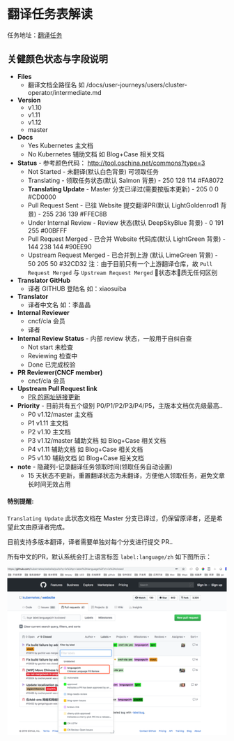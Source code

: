 # 翻译任务表解读

任务地址：[翻译任务](https://docs.google.com/spreadsheets/d/1k49XTmtEkhjeh9M118fwwcXVfHvCe-DCy6sVVRQAxBk/edit#gid=1294143213)

## 关健颜色状态与字段说明

- **Files**
  - 翻译文档全路径名 如 /docs/user-journeys/users/cluster-operator/intermediate.md
- **Version**
  - v1.10
  - v1.11
  - v1.12
  - master
- **Docs**
  - Yes Kubernetes 主文档
  - No Kubernetes 辅助文档 如 Blog+Case 相关文档
- **Status** - 参考颜色代码： http://tool.oschina.net/commons?type=3
  - Not Started  - 未翻译(默认白色背景) 可领取任务
  - Translating  - 领取任务状态(默认 Salmon 背景) -  250 128 114	#FA8072
  - **Translating Update** - Master 分支已译过(需要按版本更新) -  205 0 0	#CD0000
  - Pull Request Sent - 已往 Website 提交翻译PR(默认 LightGoldenrod1 背景) - 255 236 139	#FFEC8B
  - Under Internal Review - Review 状态(默认 DeepSkyBlue 背景) - 0 191 255	#00BFFF
  - Pull Request Merged - 已合并 Website 代码库(默认 LightGreen 背景) - 144 238 144	#90EE90
  - Upstream Request Merged - 已合并到上游 (默认 LimeGreen 背景) - 50 205 50	#32CD32
注：由于目前只有一个上游翻译仓库，故 `Pull Request Merged` 与 `Upstream Request Merged` 状态本质无任何区别
- **Translator GitHub**
  - 译者 GITHUB 登陆名 如：xiaosuiba
- **Translator**
  - 译者中文名 如：李晶晶
- **Internal Reviewer**
  - cncf/cla 会员
  - 译者
- **Internal Review Status** - 内部 review 状态，一般用于自纠自查
  - Not start 未检查
  - Reviewing 检查中
  - Done 已完成校验
- **PR Reviewer(CNCF member)**
  - cncf/cla 会员
- **Upstream Pull Request link**
  - [PR 的网址链接更新](https://github.com/kubernetes/website/issues?utf8=%E2%9C%93&q=is%3Aclose+label%3Alanguage%2Fzh)
- **Priority** - 目前共有五个级别 P0/P1/P2/P3/P4/P5，主版本文档优先级最高..
  - P0 v1.12/master 主文档
  - P1 v1.11 主文档
  - P2 v1.10 主文档
  - P3 v1.12/master 辅助文档 如 Blog+Case 相关文档
  - P4 v1.11 辅助文档 如 Blog+Case 相关文档
  - P5 v1.10 辅助文档 如 Blog+Case 相关文档
- **note** - 隐藏列-记录翻译任务领取时间(领取任务自动设置)
  - 15 天状态不更新，重置翻译状态为未翻译，方便他人领取任务，避免文章长时间无效占用

#### 特别提醒:

`Translating Update` 此状态文档在 Master 分支已译过，仍保留原译者，还是希望此文由原译者完成。

目前支持多版本翻译，译者需要单独对每个分支进行提交 PR..

所有中文的PR，默认系统会打上语言标签 `label:language/zh` 如下图所示：

![](./image/2018-10-17-16-42-23.png)